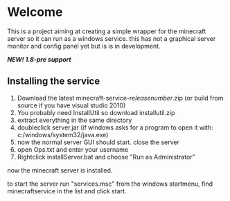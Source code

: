 
# Welcome #
This is a project aiming at creating a simple wrapper for the minecraft server so it can run as a windows service.
this has not a graphical server monitor and config panel yet but is is in development.

**_NEW! 1.8-pre support_**

## Installing the service ##
  1. Download the latest minecraft-service-_releasenumber_.zip (or build from source if you have visual studio 2010)
  1. You probably need InstallUtil so download installutil.zip
  1. extract everything in the same directory
  1. doubleclick server.jar (if windows asks for a program to open it with: c:/windows/system32/java.exe)
  1. now the normal server GUI should start. close the server
  1. open Ops.txt and enter your username
  1. Rightclick installServer.bat and choose "Run as Administrator"

now the minecraft server is installed.

to start the server run "services.msc" from the windows startmenu, find minecraftservice in the list and click start.